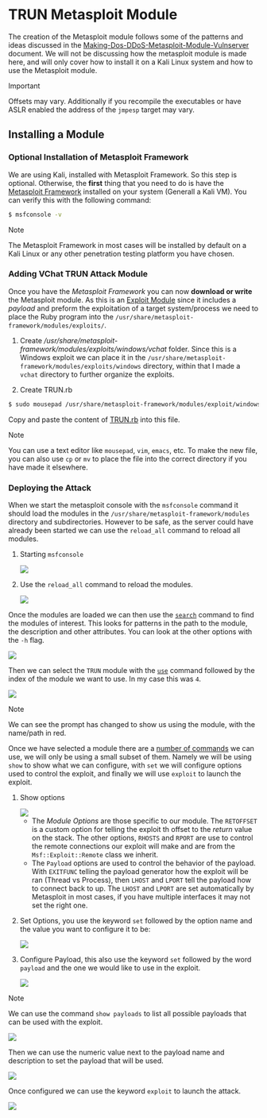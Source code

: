 # TRUN Metasploit Module
The creation of the Metasploit module follows some of the patterns and ideas discussed in the [Making-Dos-DDoS-Metasploit-Module-Vulnserver](https://github.com/DaintyJet/Making-Dos-DDoS-Metasploit-Module-Vulnserver/tree/main/MetasploitModules) document. We will not be discussing how the metasploit module is made here, and will only cover how to install it on a Kali Linux system and how to use the Metasploit module.

> [!IMPORTANT]
> Offsets may vary. Additionally if you recompile the executables or have ASLR enabled the address of the `jmpesp` target may vary.

## Installing a Module

### Optional Installation of Metasploit Framework
We are using Kali, installed with Metasploit Framework. So this step is optional. Otherwise, the **first** thing that you need to do is have the [Metasploit Framework](https://github.com/rapid7/metasploit-framework) installed on your system (Generall a Kali VM). You can verify this with the following command:

```sh
$ msfconsole -v
```

> [!NOTE]
> The Metasploit Framework in most cases will be installed by default on a Kali Linux or any other penetration testing platform you have chosen.

### Adding VChat TRUN Attack Module
Once you have the *Metasploit Framework* you can now **download or write** the Metasploit module. As this is an [Exploit Module](https://docs.metasploit.com/docs/modules.html#exploit-modules-2437) since it includes a *payload* and preform the exploitation of a target system/process we need to place the Ruby program into the `/usr/share/metasploit-framework/modules/exploits/`. 

1. Create */usr/share/metasploit-framework/modules/exploits/windows/vchat* folder. Since this is a Windows exploit we can place it in the `/usr/share/metasploit-framework/modules/exploits/windows` directory, within that I made a `vchat` directory to further organize the exploits.

2. Create TRUN.rb
```sh
$ sudo mousepad /usr/share/metasploit-framework/modules/exploit/windows/vchat/TRUN.rb
```
Copy and paste the content of [TRUN.rb](TRUN.rb) into this file.

> [!NOTE]
> You can use a text editor like `mousepad`, `vim`, `emacs`, etc. To make the new file, you can also use `cp` or `mv` to place the file into the correct directory if you have made it elsewhere.

### Deploying the Attack
When we start the metasploit console with the `msfconsole` command it should load the modules in the `/usr/share/metasploit-framework/modules` directory and subdirectories. However to be safe, as the server could have already been started we can use the `reload_all` command to reload all modules.

1. Starting `msfconsole` 

    <img src="Images/MSFStart.png">

2. Use the `reload_all` command to reload the modules.

    <img src="Images/MSFReload.png">


Once the modules are loaded we can then use the [`search`](https://www.offsec.com/metasploit-unleashed/msfconsole-commands/#search) command to find the modules of interest. This looks for patterns in the path to the module, the description and other attributes. You can look at the other options with the `-h` flag. 

<img src="Images/MSFSearch.png">


Then we can select the `TRUN` module with the [`use`](https://www.offsec.com/metasploit-unleashed/msfconsole-commands/#use) command followed by the index of the module we want to use. In my case this was `4`.

<img src="Images/MSFUse.png">

> [!NOTE]
> We can see the prompt has changed to show us using the module, with the name/path in red.

Once we have selected a module there are a [number of commands](https://www.offsec.com/metasploit-unleashed/using-exploits/) we can use, we will only be using a small subset of them. Namely we will be using `show` to show what we can configure, with `set` we will configure options used to control the exploit, and finally we will use `exploit` to launch the exploit.

1. Show options

    <img src="Images/MSFOptions.png">

   * The *Module Options* are those specific to our module. The `RETOFFSET` is a custom option for telling the exploit th offset to the *return* value on the stack. The other options, `RHOSTS` and `RPORT` are use to control the remote connections our exploit will make and are from the ` Msf::Exploit::Remote` class we inherit.
   * The `Payload` options are used to control the behavior of the payload. With `EXITFUNC` telling the payload generator how the exploit will be ran (Thread vs Process), then `LHOST` and `LPORT` tell the payload how to connect back to up. The `LHOST` and `LPORT` are set automatically by Metasploit in most cases, if you have multiple interfaces it may not set the right one.

2. Set Options, you use the keyword `set` followed by the option name and the value you want to configure it to be:

    <img src="Images/MSFSet.png">

3. Configure Payload, this also use the keyword `set` followed by the word `payload` and the one we would like to use in the exploit.
 
    <img src="Images/MSFPayload.png">

> [!NOTE]
> We can use the command `show payloads` to list all possible payloads that can be used with the exploit.
>
> <img src="Images/MSFPayloadList.png">
>
> Then we can use the numeric value next to the payload name and description to set the payload that will be used.
>
> <img src="Images/MSFPayloadSetNum.png">


Once configured we can use the keyword `exploit` to launch the attack.

<img src="Images/MSFExploit.png">
